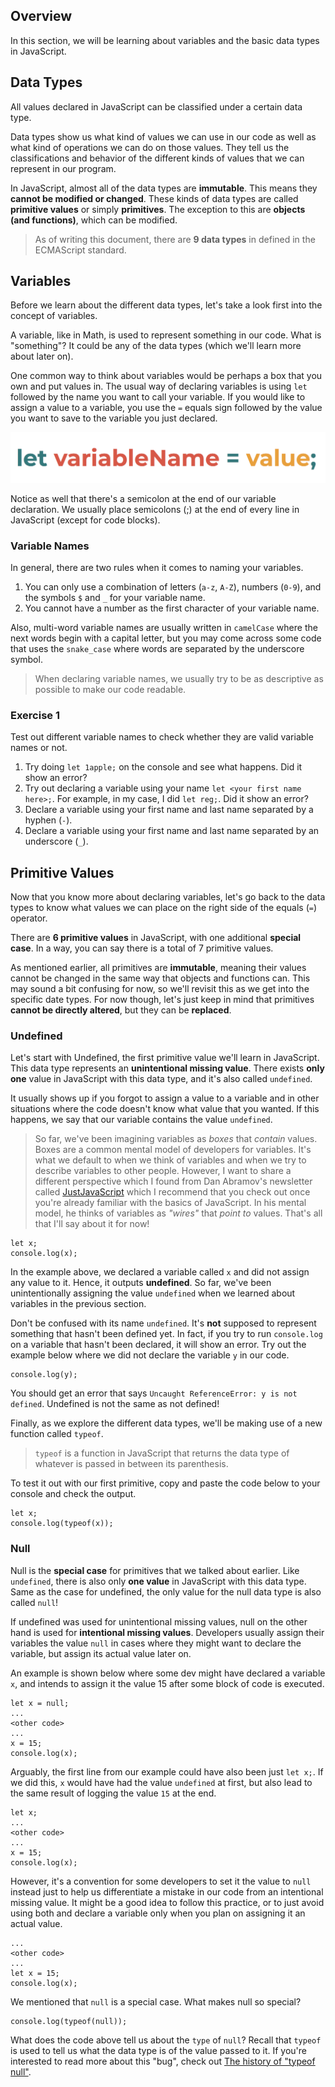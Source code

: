 ## Overview

In this section, we will be learning about variables and the basic data types in JavaScript.

## Data Types

All values declared in JavaScript can be classified under a certain data type.

Data types show us what kind of values we can use in our code as well as what kind of operations we can do on those values. They tell us the classifications and behavior of the different kinds of values that we can represent in our program.

In JavaScript, almost all of the data types are **immutable**. This means they **cannot be modified or changed**. These kinds of data types are called **primitive values** or simply **primitives**. The exception to this are **objects (and functions)**, which can be modified.

> As of writing this document, there are **9 data types** in defined in the ECMAScript standard.

## Variables

Before we learn about the different data types, let's take a look first into the concept of variables.

A variable, like in Math, is used to represent something in our code. What is "something"? It could be any of the data types (which we'll learn more about later on).

One common way to think about variables would be perhaps a box that you own and put values in. The usual way of declaring variables is using `let` followed by the name you want to call your variable. If you would like to assign a value to a variable, you use the `=` equals sign followed by the value you want to save to the variable you just declared.

![](../_media/variable.png "Variable Declaration")

Notice as well that there's a semicolon at the end of our variable declaration. We usually place semicolons (;) at the end of every line in JavaScript (except for code blocks).

### Variable Names

In general, there are two rules when it comes to naming your variables.

1. You can only use a combination of letters (`a-z`, `A-Z`), numbers (`0-9`), and the symbols `$` and `_` for your variable name.
2. You cannot have a number as the first character of your variable name.

Also, multi-word variable names are usually written in `camelCase` where the next words begin with a capital letter, but you may come across some code that uses the `snake_case` where words are separated by the underscore symbol.

> When declaring variable names, we usually try to be as descriptive as possible to make our code readable.

### Exercise 1

Test out different variable names to check whether they are valid variable names or not.

1. Try doing `let 1apple;` on the console and see what happens. Did it show an error?
2. Try out declaring a variable using your name `let <your first name here>;`. For example, in my case, I did `let reg;`. Did it show an error?
3. Declare a variable using your first name and last name separated by a hyphen (`-`).
4. Declare a variable using your first name and last name separated by an underscore (`_`).

## Primitive Values

Now that you know more about declaring variables, let's go back to the data types to know what values we can place on the right side of the equals (`=`) operator.

There are **6 primitive values** in JavaScript, with one additional **special case**. In a way, you can say there is a total of 7 primitive values.

As mentioned earlier, all primitives are **immutable**, meaning their values cannot be changed in the same way that objects and functions can. This may sound a bit confusing for now, so we'll revisit this as we get into the specific date types. For now though, let's just keep in mind that primitives **cannot be directly altered**, but they can be **replaced**.

### Undefined

Let's start with Undefined, the first primitive value we'll learn in JavaScript. This data type represents an **unintentional missing value**. There exists **only one** value in JavaScript with this data type, and it's also called `undefined`. 

It usually shows up if you forgot to assign a value to a variable and in other situations where the code doesn't know what value that you wanted. If this happens, we say that our variable contains the value `undefined`.

> So far, we've been imagining variables as *boxes* that *contain* values. Boxes are a common mental model of developers for variables. It's what we default to when we think of variables and when we try to describe variables to other people. However, I want to share a different perspective which I found from Dan Abramov's newsletter called [JustJavaScript](JustJavaScript.com) which I recommend that you check out once you're already familiar with the basics of JavaScript. In his mental model, he thinks of variables as *"wires"* that *point to* values. That's all that I'll say about it for now!


```
let x;
console.log(x);
```

In the example above, we declared a variable called `x` and did not assign any value to it. Hence, it outputs **undefined**. So far, we've been unintentionally assigning the value `undefined` when we learned about variables in the previous section.

Don't be confused with its name `undefined`. It's **not** supposed to represent something that hasn't been defined yet. In fact, if you try to run `console.log` on a variable that hasn't been declared, it will show an error. Try out the example below where we did not declare the variable `y` in our code.

```
console.log(y);
```

You should get an error that says `Uncaught ReferenceError: y is not defined`. Undefined is not the same as not defined!

Finally, as we explore the different data types, we'll be making use of a new function called `typeof`.

> `typeof` is a function in JavaScript that returns the data type of whatever is passed in between its parenthesis.

To test it out with our first primitive, copy and paste the code below to your console and check the output.

```
let x;
console.log(typeof(x));
```

### Null

Null is the **special case** for primitives that we talked about earlier. Like `undefined`, there is also only **one value** in JavaScript with this data type. Same as the case for undefined, the only value for the null data type is also called `null`!

If undefined was used for unintentional missing values, null on the other hand is used for **intentional missing values**. Developers usually assign their variables the value `null` in cases where they might want to declare the variable, but assign its actual value later on.

An example is shown below where some dev might have declared a variable `x`, and intends to assign it the value 15 after some block of code is executed.

```
let x = null;
...
<other code>
...
x = 15;
console.log(x);
```

Arguably, the first line from our example could have also been just `let x;`. If we did this, `x` would have had the value `undefined` at first, but also lead to the same result of logging the value `15` at the end.

```
let x;
...
<other code>
...
x = 15;
console.log(x);
```

However, it's a convention for some developers to set it the value to `null` instead just to help us differentiate a mistake in our code from an intentional missing value. It might be a good idea to follow this practice, or to just avoid using both and declare a variable only when you plan on assigning it an actual value.

```
...
<other code>
...
let x = 15;
console.log(x);
```

We mentioned that `null` is a special case. What makes null so special?

```
console.log(typeof(null));
```

What does the code above tell us about the `type` of `null`? Recall that `typeof` is used to tell us what the data type is of the value passed to it. If you're interested to read more about this "bug", check out [The history of "typeof null"](https://2ality.com/2013/10/typeof-null.html).
